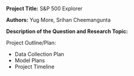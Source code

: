 **Project Title:** S&P 500 Explorer

**Authors:** Yug More, Srihan Cheemangunta

**Description of the Question and Research Topic:**

Project Outline/Plan:
- Data Collection Plan
- Model Plans
- Project Timeline




